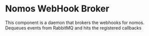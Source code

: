 # Nomos WebHook Broker

This component is a daemon that brokers the webhooks for nomos. Dequeues events from RabbitMQ and hits the registered callbacks